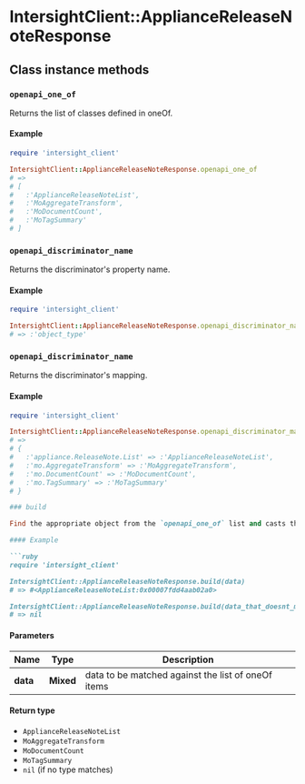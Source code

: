 # IntersightClient::ApplianceReleaseNoteResponse

## Class instance methods

### `openapi_one_of`

Returns the list of classes defined in oneOf.

#### Example

```ruby
require 'intersight_client'

IntersightClient::ApplianceReleaseNoteResponse.openapi_one_of
# =>
# [
#   :'ApplianceReleaseNoteList',
#   :'MoAggregateTransform',
#   :'MoDocumentCount',
#   :'MoTagSummary'
# ]
```

### `openapi_discriminator_name`

Returns the discriminator's property name.

#### Example

```ruby
require 'intersight_client'

IntersightClient::ApplianceReleaseNoteResponse.openapi_discriminator_name
# => :'object_type'
```

### `openapi_discriminator_name`

Returns the discriminator's mapping.

#### Example

```ruby
require 'intersight_client'

IntersightClient::ApplianceReleaseNoteResponse.openapi_discriminator_mapping
# =>
# {
#   :'appliance.ReleaseNote.List' => :'ApplianceReleaseNoteList',
#   :'mo.AggregateTransform' => :'MoAggregateTransform',
#   :'mo.DocumentCount' => :'MoDocumentCount',
#   :'mo.TagSummary' => :'MoTagSummary'
# }

### build

Find the appropriate object from the `openapi_one_of` list and casts the data into it.

#### Example

```ruby
require 'intersight_client'

IntersightClient::ApplianceReleaseNoteResponse.build(data)
# => #<ApplianceReleaseNoteList:0x00007fdd4aab02a0>

IntersightClient::ApplianceReleaseNoteResponse.build(data_that_doesnt_match)
# => nil
```

#### Parameters

| Name | Type | Description |
| ---- | ---- | ----------- |
| **data** | **Mixed** | data to be matched against the list of oneOf items |

#### Return type

- `ApplianceReleaseNoteList`
- `MoAggregateTransform`
- `MoDocumentCount`
- `MoTagSummary`
- `nil` (if no type matches)

